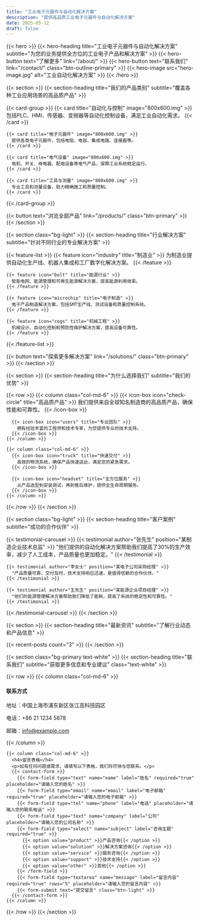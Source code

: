 ```yaml
---
title: "工业电子元器件与自动化解决方案"
description: "提供高品质工业电子元器件与自动化解决方案"
date: 2025-05-12
draft: false
---
```


{{< hero >}}
  {{< hero-heading title="工业电子元器件与自动化解决方案" subtitle="为您的业务提供全方位的工业电子产品和解决方案" >}}
  {{< hero-button text="了解更多" link="/about/" >}}
  {{< hero-button text="联系我们" link="/contact/" class="btn-outline-primary" >}}
  {{< hero-image src="hero-image.jpg" alt="工业自动化解决方案" >}}
{{< /hero >}}

{{< section >}}
  {{< section-heading title="我们的产品类别" subtitle="覆盖各种工业应用场景的高品质产品" >}}
  
  {{< card-group >}}
    {{< card title="自动化与控制" image="800x600.img" >}}
      包括PLC、HMI、传感器、变频器等自动化控制设备，满足工业自动化需求。
    {{< /card >}}
    
    {{< card title="电子元器件" image="800x600.img" >}}
      提供各类电子元器件，包括电阻、电容、集成电路、连接器等。
    {{< /card >}}
    
    {{< card title="电气设备" image="800x600.img" >}}
      电机、开关、继电器、配电设备等电气产品，保障工业系统稳定运行。
    {{< /card >}}
    
    {{< card title="工具与测量" image="800x600.img" >}}
      专业工具和测量设备，助力精确施工和质量控制。
    {{< /card >}}
  {{< /card-group >}}
  
  {{< button text="浏览全部产品" link="/products/" class="btn-primary" >}}
{{< /section >}}

{{< section class="bg-light" >}}
  {{< section-heading title="行业解决方案" subtitle="针对不同行业的专业解决方案" >}}
  
  {{< feature-list >}}
    {{< feature icon="industry" title="制造业" >}}
      为制造业提供自动化生产线、机器人集成和工厂数字化解决方案。
    {{< /feature >}}
    
    {{< feature icon="bolt" title="能源行业" >}}
      智能电网、能源管理和可再生能源解决方案，提高能源利用效率。
    {{< /feature >}}
    
    {{< feature icon="microchip" title="电子制造" >}}
      电子产品制造解决方案，包括SMT生产线、测试设备和质量控制系统。
    {{< /feature >}}
    
    {{< feature icon="cogs" title="机械工程" >}}
      机械设计、自动化控制和预防性维护解决方案，提高设备可靠性。
    {{< /feature >}}
  {{< /feature-list >}}
  
  {{< button text="探索更多解决方案" link="/solutions/" class="btn-primary" >}}
{{< /section >}}

{{< section >}}
  {{< section-heading title="为什么选择我们" subtitle="我们的优势" >}}
  
  {{< row >}}
    {{< column class="col-md-6" >}}
      {{< icon-box icon="check-circle" title="高品质产品" >}}
        我们提供来自全球知名制造商的高品质产品，确保性能和可靠性。
      {{< /icon-box >}}
      
      {{< icon-box icon="users" title="专业团队" >}}
        拥有经验丰富的工程师和技术专家，为您提供专业的技术支持。
      {{< /icon-box >}}
    {{< /column >}}
    
    {{< column class="col-md-6" >}}
      {{< icon-box icon="truck" title="快速交付" >}}
        高效的物流系统，确保产品快速送达，满足您的紧急需求。
      {{< /icon-box >}}
      
      {{< icon-box icon="headset" title="全方位服务" >}}
        从产品选型到安装调试，再到售后维护，提供全生命周期服务。
      {{< /icon-box >}}
    {{< /column >}}
  {{< /row >}}
{{< /section >}}

{{< section class="bg-light" >}}
  {{< section-heading title="客户案例" subtitle="成功的合作伙伴" >}}
  
  {{< testimonial-carousel >}}
    {{< testimonial author="张先生" position="某制造企业技术总监" >}}
      "他们提供的自动化解决方案帮助我们提高了30%的生产效率，减少了人工成本，产品质量也更加稳定。"
    {{< /testimonial >}}
    
    {{< testimonial author="李女士" position="某电子公司采购经理" >}}
      "产品质量可靠，交付及时，技术支持响应迅速，是值得信赖的合作伙伴。"
    {{< /testimonial >}}
    
    {{< testimonial author="王先生" position="某能源企业项目经理" >}}
      "他们的能源管理解决方案帮助我们降低了能耗，提高了系统的稳定性和可靠性。"
    {{< /testimonial >}}
  {{< /testimonial-carousel >}}
{{< /section >}}

{{< section >}}
  {{< section-heading title="最新资讯" subtitle="了解行业动态和产品信息" >}}
  
  {{< recent-posts count="3" >}}
{{< /section >}}

{{< section class="bg-primary text-white" >}}
  {{< section-heading title="联系我们" subtitle="获取更多信息和专业建议" class="text-white" >}}
  
  {{< row >}}
    {{< column class="col-md-6" >}}
      <h4>联系方式</h4>
      <p><i class="fas fa-map-marker-alt"></i> 地址：中国上海市浦东新区张江高科技园区</p>
      <p><i class="fas fa-phone"></i> 电话：+86 21 1234 5678</p>
      <p><i class="fas fa-envelope"></i> 邮箱：info@example.com</p>
    {{< /column >}}
    
    {{< column class="col-md-6" >}}
      <h4>留言表格</h4>
      <p>如有任何问题或需求，请填写以下表格，我们将尽快与您联系。</p>
      {{< contact-form >}}
        {{< form-field type="text" name="name" label="姓名" required="true" placeholder="请输入您的姓名" >}}
        {{< form-field type="email" name="email" label="电子邮箱" required="true" placeholder="请输入您的电子邮箱" >}}
        {{< form-field type="tel" name="phone" label="电话" placeholder="请输入您的联系电话" >}}
        {{< form-field type="text" name="company" label="公司" placeholder="请输入您的公司名称" >}}
        {{< form-field type="select" name="subject" label="咨询主题" required="true" >}}
          {{< option value="product" >}}产品咨询{{< /option >}}
          {{< option value="solution" >}}解决方案咨询{{< /option >}}
          {{< option value="service" >}}服务咨询{{< /option >}}
          {{< option value="support" >}}技术支持{{< /option >}}
          {{< option value="other" >}}其他{{< /option >}}
        {{< /form-field >}}
        {{< form-field type="textarea" name="message" label="留言内容" required="true" rows="5" placeholder="请输入您的留言内容" >}}
        {{< form-submit text="提交留言" class="btn-light" >}}
      {{< /contact-form >}}
    {{< /column >}}
  {{< /row >}}
{{< /section >}}
